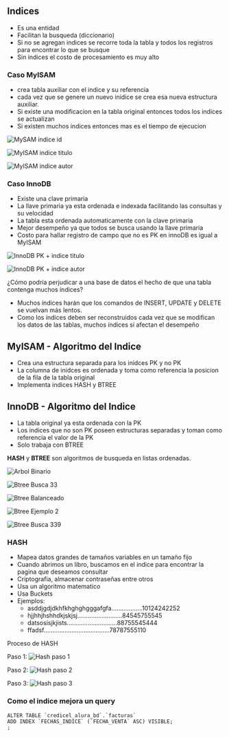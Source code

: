 ## Indices

- Es una entidad
- Facilitan la busqueda (diccionario)
- Si no se agregan indices se recorre toda la tabla y todos los registros para encontrar lo que se busque
- Sin indices el costo de procesamiento es muy alto

### Caso MyISAM

- crea tabla auxiliar con el indice y su referencia
- cada vez que se genere un nuevo inidice se crea esa nueva estructura auxiliar.
- Si existe una modificacion en la tabla original entonces todos los indices se actualizan
- Si existen muchos indices entonces mas es el tiempo de ejecucion


![MySAM indice id](/imagenes/clase02/myisam_indice_id.png)

![MyISAM indice titulo](/imagenes/clase02/myisam_indice_titulo.png)

![MyISAM indice autor](/imagenes/clase02/myisam_indice_autor.png)

### Caso InnoDB

- Existe una clave primaria
- La llave primaria ya esta ordenada e indexada facilitando las consultas y su velocidad
- La tabla esta ordenada automaticamente con la clave primaria
- Mejor desempeño ya que todos se busca usando la llave primaria
- Costo para hallar registro de campo que no es PK en innoDB es igual a MyISAM

![InnoDB PK + indice titulo ](/imagenes/clase02/innodb_pk_titulo.png)

![InnoDB PK + indice autor](/imagenes/clase02/innodb_pk_autor.png)


¿Cómo podría perjudicar a una base de datos el hecho de que una tabla contenga muchos índices?

- Muchos índices harán que los comandos de INSERT, UPDATE y DELETE se vuelvan más lentos.
- Como los índices deben ser reconstruidos cada vez que se modifican los datos de las tablas, muchos índices sí afectan el desempeño
  

## MyISAM - Algoritmo del Indice

- Crea una estructura separada para los inidces PK y no PK
- La columna de inidces es ordenada y toma como referencia la posicion de la fila de la tabla original
- Implementa indices HASH y BTREE


## InnoDB - Algoritmo del Indice

- La tabla original ya esta ordenada con la PK
- Los indices que no son PK poseen estructuras separadas y toman como referencia el valor de la PK
- Solo trabaja con BTREE

**HASH** y **BTREE** son algoritmos de busqueda en listas ordenadas.

![Arbol Binario](/imagenes/clase02/arbol_binario.png)

![Btree Busca 33](/imagenes/clase02/btree_busca_33.png)

![Btree Balanceado](/imagenes/clase02/btree_balanceado.png)

![Btree Ejemplo 2](/imagenes/clase02/btree_ejemplo_2.png)

![Btree Busca 339](/imagenes/clase02/btree_busca_339.png)


### HASH

- Mapea datos grandes de tamaños variables en un tamaño fijo
- Cuando abrimos un libro, buscamos en el indice para encontrar la pagina que deseamos consultar
- Criptografia, almacenar contraseñas entre otros
- Usa un algoritmo matematico
- Usa Buckets
- Ejemplos:
  - asddjgdjdkhfkhghghgggafgfa..................10124242252
  - hjjhhjhshhdkjskjsj..........................84545755545
  - datsosisjkjists.............................88755545444
  - ffadsf......................................78787555110

Proceso de HASH

Paso 1:
![Hash paso 1](/imagenes/clase02/hash_p1.png)

Paso 2:
![Hash paso 2](/imagenes/clase02/hash_p2.png)

Paso 3:
![Hash paso 3](/imagenes/clase02/hash_p3.png)

### Como el indice mejora un query

```
ALTER TABLE `credicel_alura_bd`.`facturas` 
ADD INDEX `FECHAS_INDICE` (`FECHA_VENTA` ASC) VISIBLE;
;